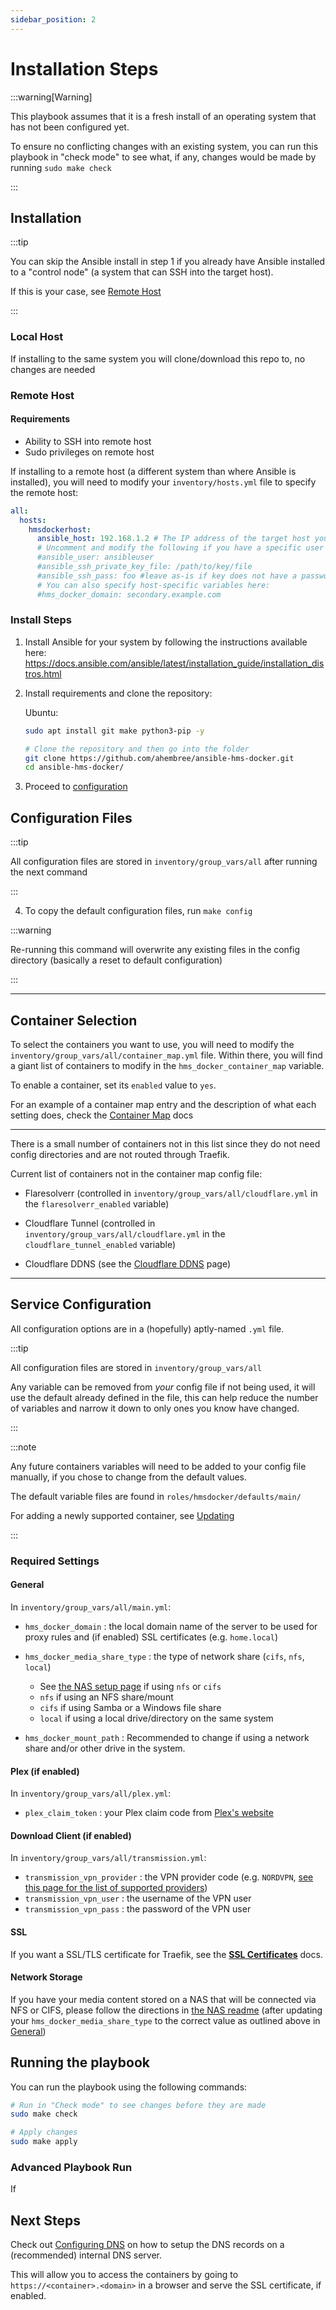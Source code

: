 ```yaml
---
sidebar_position: 2
---
```


# Installation Steps

:::warning[Warning]

This playbook assumes that it is a fresh install of an operating system that has not been configured yet.

To ensure no conflicting changes with an existing system, you can run this playbook in "check mode" to see what, if any, changes would be made by running `sudo make check`

:::

## Installation

:::tip

You can skip the Ansible install in step 1 if you already have Ansible installed to a "control node" (a system that can SSH into the target host).

If this is your case, see [Remote Host](#remote-host)

:::

### Local Host

If installing to the same system you will clone/download this repo to, no changes are needed

### Remote Host

#### Requirements

- Ability to SSH into remote host
- Sudo privileges on remote host

If installing to a remote host (a different system than where Ansible is installed), you will need to modify your `inventory/hosts.yml` file to specify the remote host:

```yaml
all:
  hosts:
    hmsdockerhost:
      ansible_host: 192.168.1.2 # The IP address of the target host you want to install to
      # Uncomment and modify the following if you have a specific user you use for Ansible:
      #ansible_user: ansibleuser
      #ansible_ssh_private_key_file: /path/to/key/file
      #ansible_ssh_pass: foo #leave as-is if key does not have a password
      # You can also specify host-specific variables here:
      #hms_docker_domain: secondary.example.com
```

### Install Steps

1. Install Ansible for your system by following the instructions available here: https://docs.ansible.com/ansible/latest/installation_guide/installation_distros.html

2. Install requirements and clone the repository:

   Ubuntu:

   ```bash
   sudo apt install git make python3-pip -y
   ```

   ```bash
   # Clone the repository and then go into the folder
   git clone https://github.com/ahembree/ansible-hms-docker.git
   cd ansible-hms-docker/
   ```

3. Proceed to [configuration](#configuration-files)

## Configuration Files

:::tip

All configuration files are stored in `inventory/group_vars/all` after running the next command

:::

4. To copy the default configuration files, run `make config`

:::warning

Re-running this command will overwrite any existing files in the config directory (basically a reset to default configuration)

:::

---

## Container Selection

To select the containers you want to use, you will need to modify the `inventory/group_vars/all/container_map.yml` file. Within there, you will find a giant list of containers to modify in the `hms_docker_container_map` variable.

To enable a container, set its `enabled` value to `yes`.

For an example of a container map entry and the description of what each setting does, check the [Container Map](../container-map.md) docs

---

There is a small number of containers not in this list since they do not need config directories and are not routed through Traefik.

Current list of containers not in the container map config file:

- Flaresolverr (controlled in `inventory/group_vars/all/cloudflare.yml` in the `flaresolverr_enabled` variable)

- Cloudflare Tunnel (controlled in `inventory/group_vars/all/cloudflare.yml` in the `cloudflare_tunnel_enabled` variable)

- Cloudflare DDNS (see the [Cloudflare DDNS](../config-docs/Cloudflare/ddns.md) page)

---

## Service Configuration

All configuration options are in a (hopefully) aptly-named `.yml` file.

:::tip

All configuration files are stored in `inventory/group_vars/all`

Any variable can be removed from _your_ config file if not being used, it will use the default already defined in the file, this can help reduce the number of variables and narrow it down to only ones you know have changed.

:::

:::note

Any future containers variables will need to be added to your config file manually, if you chose to change from the default values.

The default variable files are found in `roles/hmsdocker/defaults/main/`

For adding a newly supported container, see [Updating](./updating.md#new-containers)

:::

### Required Settings

#### General

In `inventory/group_vars/all/main.yml`:

- `hms_docker_domain` : the local domain name of the server to be used for proxy rules and (if enabled) SSL certificates (e.g. `home.local`)
- `hms_docker_media_share_type` : the type of network share (`cifs`, `nfs`, `local`)
  - See [the NAS setup page](./network-shares/NAS.md) if using `nfs` or `cifs`
  - `nfs` if using an NFS share/mount
  - `cifs` if using Samba or a Windows file share
  - `local` if using a local drive/directory on the same system

- `hms_docker_mount_path` : Recommended to change if using a network share and/or other drive in the system.

#### Plex (if enabled)

In `inventory/group_vars/all/plex.yml`:

- `plex_claim_token` : your Plex claim code from [Plex's website](https://plex.tv/claim)

#### Download Client (if enabled)

In `inventory/group_vars/all/transmission.yml`:

- `transmission_vpn_provider` : the VPN provider code (e.g. `NORDVPN`, [see this page for the list of supported providers](https://haugene.github.io/docker-transmission-openvpn/supported-providers/#internal_providers))
- `transmission_vpn_user` : the username of the VPN user
- `transmission_vpn_pass` : the password of the VPN user

#### SSL

If you want a SSL/TLS certificate for Traefik, see the **[SSL Certificates](docs/config-docs/traefik/ssl.md)** docs.

#### Network Storage

If you have your media content stored on a NAS that will be connected via NFS or CIFS, please follow the directions in [the NAS readme](docs/getting-started/network-shares/NAS.md) (after updating your `hms_docker_media_share_type` to the correct value as outlined above in [General](#general))

## Running the playbook

You can run the playbook using the following commands:

```bash
# Run in "Check mode" to see changes before they are made
sudo make check

# Apply changes
sudo make apply
```

### Advanced Playbook Run

If 

## Next Steps

Check out [Configuring DNS](./dns-setup.md) on how to setup the DNS records on a (recommended) internal DNS server.

This will allow you to access the containers by going to `https://<container>.<domain>` in a browser and serve the SSL certificate, if enabled.
